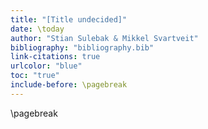 ```yaml
---
title: "[Title undecided]"
date: \today
author: "Stian Sulebak & Mikkel Svartveit"
bibliography: "bibliography.bib"
link-citations: true
urlcolor: "blue"
toc: "true"
include-before: \pagebreak
---
```


\pagebreak
